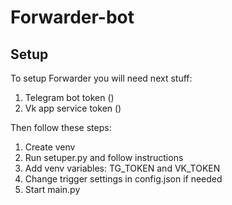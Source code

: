 # Forwarder-bot

## Setup

To setup Forwarder you will need next stuff:
1. Telegram bot token ()
2. Vk app service token ()

Then follow these steps:
1. Create venv
2. Run setuper.py and follow instructions
3. Add venv variables: TG_TOKEN and VK_TOKEN
4. Change trigger settings in config.json if needed
5. Start main.py
